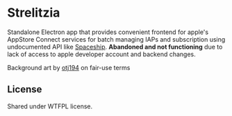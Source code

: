 # Strelitzia
Standalone Electron app that provides convenient frontend for apple's AppStore Connect services for batch managing IAPs and subscription using undocumented API like [Spaceship](https://github.com/fastlane/fastlane/tree/master/spaceship). **Abandoned and not functioning** due to lack of access to apple developer account and backend changes.

Background art by [otj194](https://www.deviantart.com/otj194) on fair-use terms

## License
Shared under WTFPL license.
